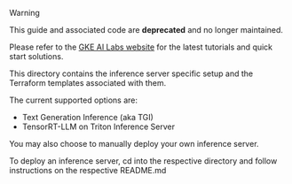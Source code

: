 >[!WARNING]
>This guide and associated code are **deprecated** and no longer maintained.
>
>Please refer to the [GKE AI Labs website](https://gke-ai-labs.dev) for the latest tutorials and quick start solutions.

This directory contains the inference server specific setup and the
Terraform templates associated with them.

The current supported options are:
- Text Generation Inference (aka TGI)
- TensorRT-LLM on Triton Inference Server 

You may also choose to manually deploy your own inference server.

To deploy an inference server, cd into the respective directory and follow
instructions on the respective README.md